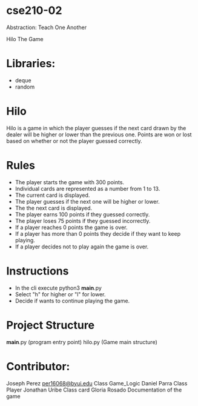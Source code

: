 # cse210-02
Abstraction: Teach One Another

Hilo The Game
# Libraries:
* deque
* random
# Hilo
Hilo is a game in which the player guesses if the next card drawn by the dealer will be higher or lower than the previous one. Points are won or lost based on whether or not the player guessed correctly.

# Rules
* The player starts the game with 300 points.
* Individual cards are represented as a number from 1 to 13.
* The current card is displayed.
* The player guesses if the next one will be higher or lower.
* The the next card is displayed.
* The player earns 100 points if they guessed correctly.
* The player loses 75 points if they guessed incorrectly.
* If a player reaches 0 points the game is over.
* If a player has more than 0 points they decide if they want to keep playing.
* If a player decides not to play again the game is over.

# Instructions
* In the cli execute python3 __main__.py
* Select "h" for higher or "l" for lower.
* Decide if wants to continue playing the game.
# Project Structure
__main__.py     (program entry point)
hilo.py         (Game main structure)

# Contributor:
Joseph Perez
    per16068@byui.edu
    Class Game_Logic
Daniel Parra 
    Class Player
Jonathan Uribe 
    Class card
Gloria Rosado 
    Documentation of the game